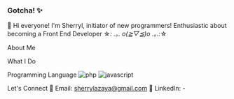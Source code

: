 ### Gotcha! ✨
👋 Hi everyone! I'm Sherryl, initiator of new programmers! Enthusiastic about becoming a Front End Developer ☆*: .｡. o(≧▽≦)o .｡.:*☆

About Me

What I Do

Programming Language
![php](https://github.com/sherrylazaya/sherrylazaya/assets/160846170/fb1926db-ada3-4f35-aafb-0e287328cc5c) ![javascript](https://github.com/sherrylazaya/sherrylazaya/assets/160846170/da6b3340-7a2e-458c-9e73-f3bdc527fd09)

Let's Connect
📧 Email: sherrylazaya@gmail.com
📱 LinkedIn: -
